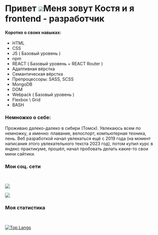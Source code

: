 Привет ![](https://user-images.githubusercontent.com/18350557/176309783-0785949b-9127-417c-8b55-ab5a4333674e.gif)Меня зовут Костя и я frontend - разработчик
=============================================================================================================================
#### Коротко о своих навыках:
<ul>
  <li>HTML</li>
  <li>CSS</li>
  <li>JS ( Базовый уровень )</li>
  <li>npm</li>
  <li>REACT ( Базовый уровень + REACT Router )</li>
  <li>Адаптивная вёрстка</li>
  <li>Семантическая вёрстка</li>
  <li>Препроцессоры: SASS, SCSS</li>
  <li>MongoDB</li>
  <li>DOM</li>
  <li>Webpack ( Базовый уровень )</li>
  <li>Flexbox \ Grid</li>
  <li>BASH</li>
</ul>

### Немножко о себе:
<p>Проживаю далеко-далеко в сибири (Томск). Увлекаюсь всем по немножку, а именно: плавание, велоспорт, компьютерная техника, лень. Веб разработкой начал увлекаться ещё с 2019 года (на момент написания этого увлекательного текста 2023 год), потом купил курс в яндекс практикуме, прошёл, начал пробовать делать какие-то свои мини сайтики.</p>

### Мои соц. сети
<br>
<p align="left"> <a href="https://vk.com/kostyamik" target="blank" rel="noreferrer"><img src="https://img.shields.io/badge/вконтакте-%232E87FB.svg?&style=for-the-badge&logo=vk&logoColor=white"/></a></p>
<p align="left"> <a href="https://t.me/kostya_mik" target="blank" rel="noreferrer"><img src="https://img.shields.io/badge/Telegram-2CA5E0?style=for-the-badge&logo=telegram&logoColor=white"/></a></p>

### Моя статистика
<br>

[![Top Langs](https://github-readme-stats.vercel.app/api/top-langs/?username=anuraghazra&layout=compact)](https://github.com/anuraghazra/github-readme-stats)
